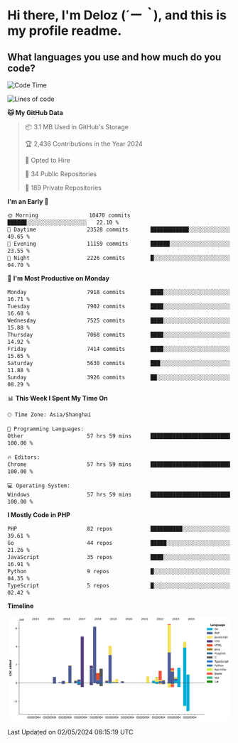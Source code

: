 # **Hi there, I'm Deloz (*´ー｀*), and this is my profile readme.**

## **What languages you use and how much do you code?**

<!--START_SECTION:waka-->
![Code Time](http://img.shields.io/badge/Code%20Time-3%2C897%20hrs%2041%20mins-blue)

![Lines of code](https://img.shields.io/badge/From%20Hello%20World%20I%27ve%20Written-43.4%20million%20lines%20of%20code-blue)

**🐱 My GitHub Data** 

> 📦 3.1 MB Used in GitHub's Storage 
 > 
> 🏆 2,436 Contributions in the Year 2024
 > 
> 💼 Opted to Hire
 > 
> 📜 34 Public Repositories 
 > 
> 🔑 189 Private Repositories 
 > 
**I'm an Early 🐤** 

```text
🌞 Morning                10470 commits       ██████░░░░░░░░░░░░░░░░░░░   22.10 % 
🌆 Daytime                23528 commits       ████████████░░░░░░░░░░░░░   49.65 % 
🌃 Evening                11159 commits       ██████░░░░░░░░░░░░░░░░░░░   23.55 % 
🌙 Night                  2226 commits        █░░░░░░░░░░░░░░░░░░░░░░░░   04.70 % 
```
📅 **I'm Most Productive on Monday** 

```text
Monday                   7918 commits        ████░░░░░░░░░░░░░░░░░░░░░   16.71 % 
Tuesday                  7902 commits        ████░░░░░░░░░░░░░░░░░░░░░   16.68 % 
Wednesday                7525 commits        ████░░░░░░░░░░░░░░░░░░░░░   15.88 % 
Thursday                 7068 commits        ████░░░░░░░░░░░░░░░░░░░░░   14.92 % 
Friday                   7414 commits        ████░░░░░░░░░░░░░░░░░░░░░   15.65 % 
Saturday                 5630 commits        ███░░░░░░░░░░░░░░░░░░░░░░   11.88 % 
Sunday                   3926 commits        ██░░░░░░░░░░░░░░░░░░░░░░░   08.29 % 
```


📊 **This Week I Spent My Time On** 

```text
🕑︎ Time Zone: Asia/Shanghai

💬 Programming Languages: 
Other                    57 hrs 59 mins      █████████████████████████   100.00 % 

🔥 Editors: 
Chrome                   57 hrs 59 mins      █████████████████████████   100.00 % 

💻 Operating System: 
Windows                  57 hrs 59 mins      █████████████████████████   100.00 % 
```

**I Mostly Code in PHP** 

```text
PHP                      82 repos            ██████████░░░░░░░░░░░░░░░   39.61 % 
Go                       44 repos            █████░░░░░░░░░░░░░░░░░░░░   21.26 % 
JavaScript               35 repos            ████░░░░░░░░░░░░░░░░░░░░░   16.91 % 
Python                   9 repos             █░░░░░░░░░░░░░░░░░░░░░░░░   04.35 % 
TypeScript               5 repos             █░░░░░░░░░░░░░░░░░░░░░░░░   02.42 % 
```



**Timeline**

![Lines of Code chart](https://raw.githubusercontent.com/deloz/deloz/main/assets/bar_graph.png)


 Last Updated on 02/05/2024 06:15:19 UTC
<!--END_SECTION:waka-->
